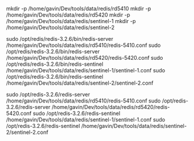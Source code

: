 mkdir -p /home/gavin/Dev/tools/data/redis/rd5410
mkdir -p /home/gavin/Dev/tools/data/redis/rd5420
mkdir -p /home/gavin/Dev/tools/data/redis/sentinel-1
mkdir -p /home/gavin/Dev/tools/data/redis/sentinel-2

sudo /opt/redis/redis-3.2.6/bin/redis-server /home/gavin/Dev/tools/data/redis/rd5410/redis-5410.conf
sudo /opt/redis/redis-3.2.6/bin/redis-server /home/gavin/Dev/tools/data/redis/rd5420/redis-5420.conf
sudo /opt/redis/redis-3.2.6/bin/redis-sentinel /home/gavin/Dev/tools/data/redis/sentinel-1/sentinel-1.conf
sudo /opt/redis/redis-3.2.6/bin/redis-sentinel /home/gavin/Dev/tools/data/redis/sentinel-2/sentinel-2.conf


sudo /opt/redis-3.2.6/redis-server /home/gavin/Dev/tools/data/redis/rd5410/redis-5410.conf
sudo /opt/redis-3.2.6/redis-server /home/gavin/Dev/tools/data/redis/rd5420/redis-5420.conf
sudo /opt/redis-3.2.6/redis-sentinel /home/gavin/Dev/tools/data/redis/sentinel-1/sentinel-1.conf
sudo /opt/redis-3.2.6/redis-sentinel /home/gavin/Dev/tools/data/redis/sentinel-2/sentinel-2.conf